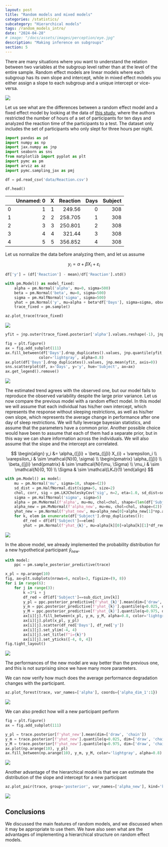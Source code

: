 ```yaml
---
layout: post
title: "Random models and mixed models"
categories: /statistics/
subcategory: "Hierarchical models"
tags: /random_models_intro/
date: "2024-04-28"
# image: "/docs/assets/images/perception/eye.jpg"
description: "Making inference on subgroups"
section: 5
---
```


<!--TODO: write model using the coords construct! Find better syntax! include elpd estimate!-->


There are many situations where you want to understand the relation between two
variables at the subgroup level rather than at the level of the entire sample.
Random effect models are linear models where each subgroup has its own
slope and intercept, while in mixed effect models you either assign
a slope to each subgroup and a unique intercept or vice-versa.

![](/docs/assets/images/statistics/random_models/models.webp)

Let us see what are the differences between a random effect model and a fixed
effect model by looking at the data of [this study](https://www.key2stats.com/data-set/view/1040), where the authors restricted the number of hours of
a set of participants for ten days and analyzed the reaction time of the participants
to a test. The dataset only includes the set of participants who only slept
for three hours per night.

```python
import pandas as pd
import numpy as np
import jax.numpy as jnp
import seaborn as sns
from matplotlib import pyplot as plt
import pymc as pm
import arviz as az
import pymc.sampling_jax as pmj

df = pd.read_csv('data/Reaction.csv')

df.head()
```

|    |   Unnamed: 0 |   X |   Reaction |   Days |   Subject |
|---:|-------------:|----:|-----------:|-------:|----------:|
|  0 |            1 |   1 |    249.56  |      0 |       308 |
|  1 |            2 |   2 |    258.705 |      1 |       308 |
|  2 |            3 |   3 |    250.801 |      2 |       308 |
|  3 |            4 |   4 |    321.44  |      3 |       308 |
|  4 |            5 |   5 |    356.852 |      4 |       308 |

Let us normalize the data before analyzing them,
and let us assume

$$
y_i = \alpha + \beta X_{i} + \varepsilon_i
$$

```python
df['y'] = (df['Reaction'] - mean)/df['Reaction'].std()

with pm.Model() as model_fixed:
    alpha = pm.Normal('alpha', mu=0, sigma=500)
    beta = pm.Normal('beta', mu=0, sigma=500)
    sigma = pm.HalfNormal('sigma', sigma=500)
    yhat = pm.Normal('y', mu=alpha + beta*df['Days'], sigma=sigma, observed=df['y'])
    trace_fixed = pm.sample()

az.plot_trace(trace_fixed)
```

![](/docs/assets/images/statistics/random_models/trace_fixed.webp)

```python
yfit = jnp.outer(trace_fixed.posterior['alpha'].values.reshape(-1), jnp.ones(len(df['Days'].drop_duplicates().values)))+jnp.outer(trace_fixed.posterior['beta'].values.reshape(-1), jnp.arange(len(df['Days'].drop_duplicates().values)))

fig = plt.figure()
ax = fig.add_subplot(111)
ax.fill_between(df['Days'].drop_duplicates().values, jnp.quantile(yfit, q=0.025, axis=0),jnp.quantile(yfit, q=0.975, axis=0),
               color='lightgray', alpha=0.8)
ax.plot(df['Days'].drop_duplicates().values, jnp.mean(yfit, axis=0))
sns.scatterplot(df, x='Days', y='y', hue='Subject', ax=ax)
ax.get_legend().remove()

```

![](/docs/assets/images/statistics/random_models/ppc_fixed.webp)

The estimated trend agrees with the observed one, but our model
fails to reproduce the observed variability despite the large prior variance.
Let us now compare the previous model with a random effect model.
In this model we will assume that each individual has his/her own intercept,
which represents the response without sleeping restrictions, as well as 
his/her own slope, which represents the average change in performance
after one day of sleep restrictions.
We will fully leverage bayesian statistics, and assume that the parameters
have a common prior. Another possible choice would have been to assume that
each of them had a separate prior, but in this way we can share information across the individuals. We will also assume that the slope and the intercept
are correlated.

$$
\begin{align}
y_i &= \alpha_{[j]i} + \beta_{[j]i} X_{i} + \varepsilon_i
\\
\varepsilon_i & \sim \mathcal{N}(0, \sigma)
\\
\begin{pmatrix}
\alpha_{[j]i} \\
\beta_{[j]i}
\end{pmatrix}
& \sim \mathcal{N}(\mu, \Sigma)
\\
\mu_i & \sim \mathcal{N}(0, 10)
\\
\Sigma & \sim \mathcal{LKJ}(1)
\end{align}
$$

```python
with pm.Model() as model:
    mu = pm.Normal('mu', sigma=10, shape=(2))
    sd_dist = pm.HalfNormal.dist(sigma=5, size=2)
    chol, corr, sig = pm.LKJCholeskyCov('sig', n=2, eta=1.0, sd_dist=sd_dist)
    sigma = pm.HalfNormal('sigma', sigma=5)
    alpha = pm.MvNormal(f'alpha', mu=mu, chol=chol, shape=(len(df['Subject'].drop_duplicates()), 2))
    alpha_new = pm.MvNormal(f'alpha_new', mu=mu, chol=chol, shape=(2))
    yhat_new = pm.Normal(f'yhat_new', mu=alpha_new[0]+alpha_new[1]*np.arange(10), sigma=sigma)
    for k, elem in enumerate(df['Subject'].drop_duplicates()):
        df_red = df[df['Subject']==elem]
        yhat = pm.Normal(f'yhat_{k}', mu=alpha[k][0]+alpha[k][1]*df_red['Days'], sigma=sigma, observed=df_red['y'])
```

![](/docs/assets/images/statistics/random_models/trace.webp)

In the above model, we already implemented the probability distribution
for a new hypothetical participant $\hat{y}_{new}$.

```python
with model:
    ppc = pm.sample_posterior_predictive(trace)

x_pl = np.arange(10)
fig, ax=plt.subplots(nrows=6, ncols=3, figsize=(9, 8))
for i in range(6):
    for j in range(3):
        k =3*i + j
        df_red = df[df['Subject']==sub_dict_inv[k]]
        y_pl = ppc.posterior_predictive[f'yhat_{k}'].mean(dim=['draw', 'chain'])
        y_m = ppc.posterior_predictive[f'yhat_{k}'].quantile(q=0.025, dim=['draw', 'chain'])
        y_M = ppc.posterior_predictive[f'yhat_{k}'].quantile(q=0.975, dim=['draw', 'chain'])
        ax[i][j].fill_between(x_pl, y_m, y_M, alpha=0.8, color='lightgray')
        ax[i][j].plot(x_pl, y_pl)
        ax[i][j].scatter(df_red['Days'], df_red['y'])
        ax[i][j].set_ylim(-4, 4)
        ax[i][j].set_title(f"i={k}")
        ax[i][j].set_yticks([-4, 0, 4])
fig.tight_layout()
```

![](/docs/assets/images/statistics/random_models/ppc_pooled.webp)

The performances of the new model are way better than the previous one,
and this is not surprising since we have many more parameters.

We can now verify how much does the average performance degradation changes
with the participant.

```python
az.plot_forest(trace, var_names=['alpha'], coords={'alpha_dim_1':1})
```

![](/docs/assets/images/statistics/random_models/forest_pooled.webp)

We can also predict how will a new participant perform

```python
fig = plt.figure()
ax = fig.add_subplot(111)

y_pl = trace.posterior[f'yhat_new'].mean(dim=['draw', 'chain'])
y_m = trace.posterior[f'yhat_new'].quantile(q=0.025, dim=['draw', 'chain'])
y_M = trace.posterior[f'yhat_new'].quantile(q=0.975, dim=['draw', 'chain'])
ax.plot(np.arange(10), y_pl)
ax.fill_between(np.arange(10), y_m, y_M, color='lightgray', alpha=0.8)

```

![](/docs/assets/images/statistics/random_models/pp_new.webp)

Another advantage of the hierarchical model is that we can estimate
the distribution of the slope and intercept for a new participant

```python
az.plot_pair(trace, group='posterior', var_names=['alpha_new'], kind='kde')
```

![](/docs/assets/images/statistics/random_models/alpha_new.webp)

## Conclusions

We discussed the main features of random models, and we discussed when 
it may be appropriate to use them.
We have also seen what are the advantages of implementing a hierarchical
structure on random effect models.
